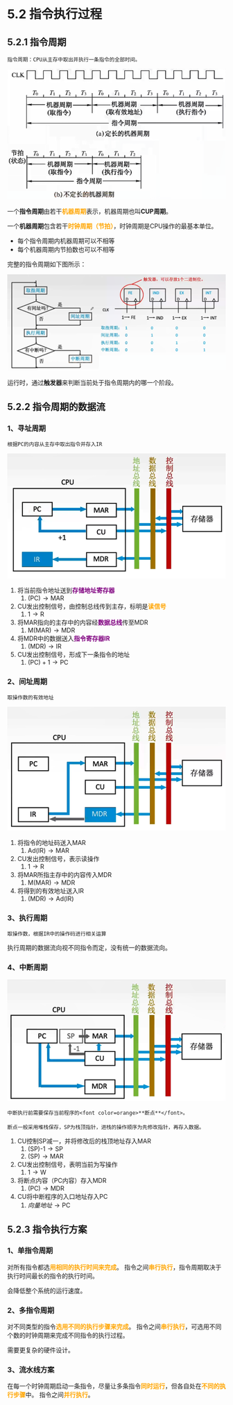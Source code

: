 # 5.2 指令执行过程

## 5.2.1 指令周期



```admonish
指令周期：CPU从主存中取出并执行一条指令的全部时间。
```



![](../.gitbook/assets/机器周期.png)

一个**指令周期**由若干<font color=orange>**机器周期**</font>表示，机器周期也叫**CUP周期**。

一个**机器周期**包含若干<font color=orange>**时钟周期（节拍）**</font>，时钟周期是CPU操作的最基本单位。

* 每个指令周期内机器周期可以不相等
* 每个机器周期内节拍数也可以不相等 

完整的指令周期如下图所示：

![](../.gitbook/assets/指令周期流程.png)

运行时，通过**触发器**来判断当前处于指令周期内的哪一个阶段。

## 5.2.2 指令周期的数据流

### 1、寻址周期



```admonish
根据PC的内容从主存中取出指令并存入IR
```



![](../.gitbook/assets/取址周期.png)

1. 将当前指令地址送到<font color=purple>**存储地址寄存器**</font>
   1. $\text{(PC)} \to \text{MAR}$
2. CU发出控制信号，由控制总线传到主存，标明是<font color=orange>**读信号**</font>
   1. $1 \to \text{R}$
3. 将MAR指向的主存中的内容经<font color=purple>**数据总线**</font>传至MDR
   1. $\text{M(MAR)} \to \text{MDR}$
4. 将MDR中的数据送入<font color=purple>**指令寄存器IR**</font>
   1. $\text{(MDR)} \to \text{IR}$
5. CU发出控制信号，形成下一条指令的地址
   1. $\text{(PC)}+1 \to \text{PC}$

### 2、间址周期



```admonish
取操作数的有效地址
```



![](../.gitbook/assets/间址周期.png)

1. 将指令的地址码送入MAR
   1. $\text{Ad(IR)} \to \text{MAR}$
2. CU发出控制信号，表示读操作
   1. $1 \to \text{R}$
3. 将MAR所指主存中的内容传入MDR
   1. $\text{M(MAR)} \to \text{MDR}$
4. 将得到的有效地址送入IR
   1. $\text{(MDR)} \to \text{Ad(IR)}$

### 3、执行周期



```admonish
取操作数，根据IR中的操作码进行相关运算
```



执行周期的数据流向视不同指令而定，没有统一的数据流向。

### 4、中断周期

![](../.gitbook/assets/中断周期.png)



```admonish warning
中断执行前需要保存当前程序的<font color=orange>**断点**</font>。

断点一般采用堆栈保存，SP为栈顶指针，进栈的操作顺序为先修改指针，再存入数据。
```



1. CU控制SP减一，并将修改后的栈顶地址存入MAR
   1. $\text{(SP)-1}\to \text{SP}$
   2. $\text{(SP)}\to \text{MAR}$
2. CU发出控制信号，表明当前为写操作
   1. $1 \to \text{W}$
3. 将断点内容（PC内容）存入MDR
   1. $\text{(PC)} \to \text{MDR}$
4. CU将中断程序的入口地址存入PC
   1. $向量地址 \to \text{PC}$

## 5.2.3 指令执行方案

### 1、单指令周期

对所有指令都选<font color=orange>**用相同的执行时间来完成**</font>。 指令之间<font color=orange>**串行执行**</font>，指令周期取决于执行时间最长的指令的执行时间。

会降低整个系统的运行速度。

### 2、多指令周期

对不同类型的指令<font color=orange>**选用不同的执行步骤来完成**</font>。 指令之间<font color=orange>**串行执行**</font>，可选用不同个数的时钟周期来完成不同指令的执行过程。 

需要更复杂的硬件设计。

### 3、流水线方案

在每一个时钟周期启动一条指令，尽量让多条指令<font color=orange>**同时运行**</font>，但各自处在<font color=orange>**不同的执行步骤**</font>中。 指令之间<font color=orange>**并行执行**</font>。
